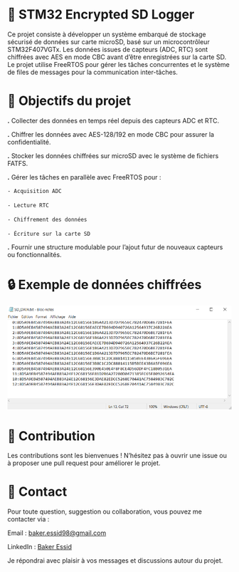 # 💾 STM32 Encrypted SD Logger

Ce projet consiste à développer un système embarqué de stockage sécurisé de données sur carte microSD,
basé sur un microcontrôleur STM32F407VGTx. Les données issues de capteurs (ADC, RTC) sont chiffrées avec
AES en mode CBC avant d’être enregistrées sur la carte SD. Le projet utilise FreeRTOS pour gérer les tâches
concurrentes et le système de files de messages pour la communication inter-tâches.

# 📌 Objectifs du projet

**.** Collecter des données en temps réel depuis des capteurs ADC et RTC.

**.** Chiffrer les données avec AES-128/192 en mode CBC pour assurer la confidentialité.

**.** Stocker les données chiffrées sur microSD avec le système de fichiers FATFS.

**.** Gérer les tâches en parallèle avec FreeRTOS pour :

    - Acquisition ADC

    - Lecture RTC

    - Chiffrement des données

    - Écriture sur la carte SD

**.** Fournir une structure modulable pour l’ajout futur de nouveaux capteurs ou fonctionnalités.

# 🔒 Exemple de données chiffrées
<p align="center">
  <img src="./encrypted_data.png" alt="Exemple de données chiffrées" width="700"/>
</p>

# 🤝 Contribution
Les contributions sont les bienvenues !
N’hésitez pas à ouvrir une issue ou à proposer une pull request pour améliorer le projet.

# 📧 Contact
Pour toute question, suggestion ou collaboration, vous pouvez me contacter via :

Email : baker.essid98@gmail.com

LinkedIn : [Baker Essid](https://www.linkedin.com/in/baker-essid-b27b311b9/overlay/about-this-profile/?lipi=urn%3Ali%3Apage%3Ad_flagship3_profile_view_base%3Bgh8EYV5MTL%2BDU11rWtcMPA%3D%3D)

Je répondrai avec plaisir à vos messages et discussions autour du projet.

